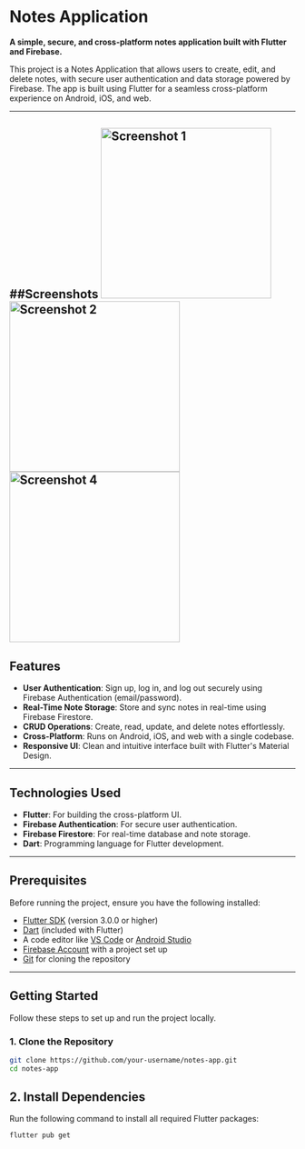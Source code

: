 # Notes Application

**A simple, secure, and cross-platform notes application built with Flutter and Firebase.**

This project is a Notes Application that allows users to create, edit, and delete notes, with secure user authentication and data storage powered by Firebase. The app is built using Flutter for a seamless cross-platform experience on Android, iOS, and web.

---
##Screenshots
<img src="https://github.com/user-attachments/assets/c27e5bd4-a53b-4411-a030-7db1cc848218" alt="Screenshot 1" width="300" height="auto">
<img src="https://github.com/user-attachments/assets/3bafe6d4-70c3-42d9-ac57-00216387a54c" alt="Screenshot 2" width="300" height="auto">
<img src="https://github.com/user-attachments/assets/4f765219-18c9-4490-a85c-a474f511d0e9" alt="Screenshot 4" width="300" height="auto">
---
## **Features**

- **User Authentication**: Sign up, log in, and log out securely using Firebase Authentication (email/password).
- **Real-Time Note Storage**: Store and sync notes in real-time using Firebase Firestore.
- **CRUD Operations**: Create, read, update, and delete notes effortlessly.
- **Cross-Platform**: Runs on Android, iOS, and web with a single codebase.
- **Responsive UI**: Clean and intuitive interface built with Flutter's Material Design.

---

## **Technologies Used**

- **Flutter**: For building the cross-platform UI.
- **Firebase Authentication**: For secure user authentication.
- **Firebase Firestore**: For real-time database and note storage.
- **Dart**: Programming language for Flutter development.

---

## **Prerequisites**

Before running the project, ensure you have the following installed:

- [Flutter SDK](https://flutter.dev/docs/get-started/install) (version 3.0.0 or higher)
- [Dart](https://dart.dev/get-dart) (included with Flutter)
- A code editor like [VS Code](https://code.visualstudio.com/) or [Android Studio](https://developer.android.com/studio)
- [Firebase Account](https://firebase.google.com/) with a project set up
- [Git](https://git-scm.com/) for cloning the repository

---

## **Getting Started**

Follow these steps to set up and run the project locally.

### 1. Clone the Repository
```bash
git clone https://github.com/your-username/notes-app.git
cd notes-app
```

## 2. Install Dependencies
Run the following command to install all required Flutter packages:
```bash
flutter pub get
```
